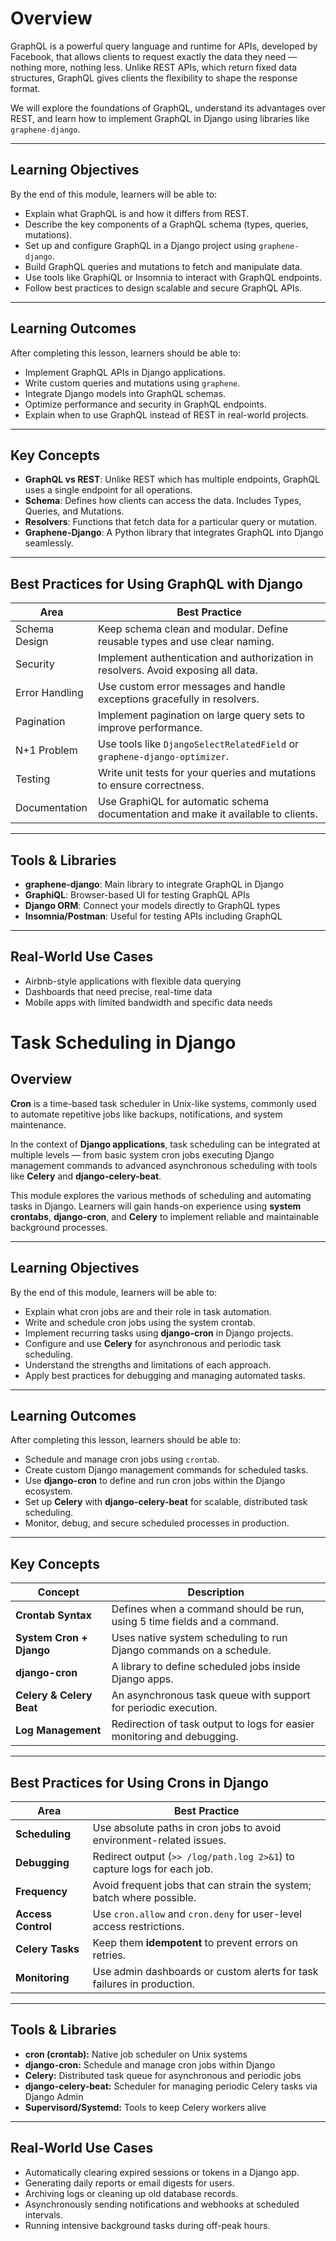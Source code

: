# Overview

GraphQL is a powerful query language and runtime for APIs, developed by Facebook, that allows clients to request exactly the data they need — nothing more, nothing less. Unlike REST APIs, which return fixed data structures, GraphQL gives clients the flexibility to shape the response format.

We will explore the foundations of GraphQL, understand its advantages over REST, and learn how to implement GraphQL in Django using libraries like `graphene-django`.

---

## Learning Objectives

By the end of this module, learners will be able to:

- Explain what GraphQL is and how it differs from REST.
- Describe the key components of a GraphQL schema (types, queries, mutations).
- Set up and configure GraphQL in a Django project using `graphene-django`.
- Build GraphQL queries and mutations to fetch and manipulate data.
- Use tools like GraphiQL or Insomnia to interact with GraphQL endpoints.
- Follow best practices to design scalable and secure GraphQL APIs.

---

## Learning Outcomes

After completing this lesson, learners should be able to:

- Implement GraphQL APIs in Django applications.
- Write custom queries and mutations using `graphene`.
- Integrate Django models into GraphQL schemas.
- Optimize performance and security in GraphQL endpoints.
- Explain when to use GraphQL instead of REST in real-world projects.

---

## Key Concepts

- **GraphQL vs REST**: Unlike REST which has multiple endpoints, GraphQL uses a single endpoint for all operations.
- **Schema**: Defines how clients can access the data. Includes Types, Queries, and Mutations.
- **Resolvers**: Functions that fetch data for a particular query or mutation.
- **Graphene-Django**: A Python library that integrates GraphQL into Django seamlessly.

---

## Best Practices for Using GraphQL with Django

| Area           | Best Practice                                                                     |
| -------------- | --------------------------------------------------------------------------------- |
| Schema Design  | Keep schema clean and modular. Define reusable types and use clear naming.        |
| Security       | Implement authentication and authorization in resolvers. Avoid exposing all data. |
| Error Handling | Use custom error messages and handle exceptions gracefully in resolvers.          |
| Pagination     | Implement pagination on large query sets to improve performance.                  |
| N+1 Problem    | Use tools like `DjangoSelectRelatedField` or `graphene-django-optimizer`.         |
| Testing        | Write unit tests for your queries and mutations to ensure correctness.            |
| Documentation  | Use GraphiQL for automatic schema documentation and make it available to clients. |

---

## Tools & Libraries

- **graphene-django**: Main library to integrate GraphQL in Django
- **GraphiQL**: Browser-based UI for testing GraphQL APIs
- **Django ORM**: Connect your models directly to GraphQL types
- **Insomnia/Postman**: Useful for testing APIs including GraphQL

---

## Real-World Use Cases

- Airbnb-style applications with flexible data querying
- Dashboards that need precise, real-time data
- Mobile apps with limited bandwidth and specific data needs

# Task Scheduling in Django

## Overview

**Cron** is a time-based task scheduler in Unix-like systems, commonly used to automate repetitive jobs like backups, notifications, and system maintenance.

In the context of **Django applications**, task scheduling can be integrated at multiple levels — from basic system cron jobs executing Django management commands to advanced asynchronous scheduling with tools like **Celery** and **django-celery-beat**.

This module explores the various methods of scheduling and automating tasks in Django. Learners will gain hands-on experience using **system crontabs**, **django-cron**, and **Celery** to implement reliable and maintainable background processes.

---

## Learning Objectives

By the end of this module, learners will be able to:

- Explain what cron jobs are and their role in task automation.
- Write and schedule cron jobs using the system crontab.
- Implement recurring tasks using **django-cron** in Django projects.
- Configure and use **Celery** for asynchronous and periodic task scheduling.
- Understand the strengths and limitations of each approach.
- Apply best practices for debugging and managing automated tasks.

---

## Learning Outcomes

After completing this lesson, learners should be able to:

- Schedule and manage cron jobs using `crontab`.
- Create custom Django management commands for scheduled tasks.
- Use **django-cron** to define and run cron jobs within the Django ecosystem.
- Set up **Celery** with **django-celery-beat** for scalable, distributed task scheduling.
- Monitor, debug, and secure scheduled processes in production.

---

## Key Concepts

| Concept                  | Description                                                              |
| ------------------------ | ------------------------------------------------------------------------ |
| **Crontab Syntax**       | Defines when a command should be run, using 5 time fields and a command. |
| **System Cron + Django** | Uses native system scheduling to run Django commands on a schedule.      |
| **django-cron**          | A library to define scheduled jobs inside Django apps.                   |
| **Celery & Celery Beat** | An asynchronous task queue with support for periodic execution.          |
| **Log Management**       | Redirection of task output to logs for easier monitoring and debugging.  |

---

## Best Practices for Using Crons in Django

| Area               | Best Practice                                                           |
| ------------------ | ----------------------------------------------------------------------- |
| **Scheduling**     | Use absolute paths in cron jobs to avoid environment-related issues.    |
| **Debugging**      | Redirect output (`>> /log/path.log 2>&1`) to capture logs for each job. |
| **Frequency**      | Avoid frequent jobs that can strain the system; batch where possible.   |
| **Access Control** | Use `cron.allow` and `cron.deny` for user-level access restrictions.    |
| **Celery Tasks**   | Keep them **idempotent** to prevent errors on retries.                  |
| **Monitoring**     | Use admin dashboards or custom alerts for task failures in production.  |

---

## Tools & Libraries

- **cron (crontab):** Native job scheduler on Unix systems
- **django-cron:** Schedule and manage cron jobs within Django
- **Celery:** Distributed task queue for asynchronous and periodic jobs
- **django-celery-beat:** Scheduler for managing periodic Celery tasks via Django Admin
- **Supervisord/Systemd:** Tools to keep Celery workers alive

---

## Real-World Use Cases

- Automatically clearing expired sessions or tokens in a Django app.
- Generating daily reports or email digests for users.
- Archiving logs or cleaning up old database records.
- Asynchronously sending notifications and webhooks at scheduled intervals.
- Running intensive background tasks during off-peak hours.
